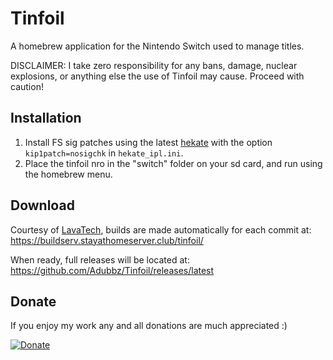 # Tinfoil
A homebrew application for the Nintendo Switch used to manage titles.

DISCLAIMER: I take zero responsibility for any bans, damage, nuclear explosions, or anything else the use of Tinfoil may cause. Proceed with caution!

## Installation
1. Install FS sig patches using the latest [hekate](https://github.com/CTCaer/hekate) with the option ``kip1patch=nosigchk`` in ``hekate_ipl.ini``.
2. Place the tinfoil nro in the "switch" folder on your sd card, and run using the homebrew menu.

## Download
Courtesy of [LavaTech](https://discord.gg/VjyDSuu), builds are made automatically for each commit at:
https://buildserv.stayathomeserver.club/tinfoil/

When ready, full releases will be located at:
https://github.com/Adubbz/Tinfoil/releases/latest

## Donate
If you enjoy my work any and all donations are much appreciated :)

[![Donate](https://www.paypalobjects.com/en_US/i/btn/btn_donateCC_LG.gif)](https://www.paypal.com/donate?token=UlSHinXCuq-McPOKE-YezKQcEuDKBpxvW3JH9r8GBCwG8GogGeaV-U1KuNEgUgDRTxZKvm&country.x=AU&locale.x=AU&Z3JncnB0=)

